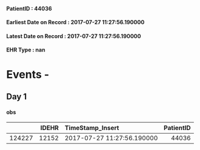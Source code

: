 
#### PatientID : 44036
#### Earliest Date on Record : 2017-07-27 11:27:56.190000
#### Latest Date on Record : 2017-07-27 11:27:56.190000
#### EHR Type : nan

# Events - 

## Day 1

#### obs
|        |   IDEHR | TimeStamp_Insert           |   PatientID |
|-------:|--------:|:---------------------------|------------:|
| 124227 |   12152 | 2017-07-27 11:27:56.190000 |       44036 |


